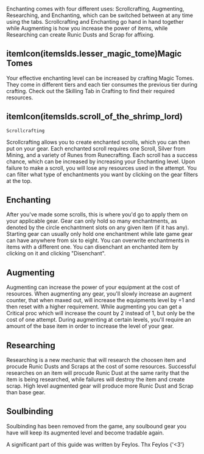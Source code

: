 Enchanting comes with four different uses: Scrollcrafting, Augmenting, Researching, and Enchanting, which can be
switched between at any time using the tabs. Scrollcrafting and Enchanting go hand in hand together while
Augmenting is how you increase the power of items, while Researching can create Runic Dusts and Scrap for affixing.

## itemIcon(itemsIds.lesser_magic_tome)Magic Tomes
Your effective enchanting level can be increased by crafting Magic Tomes. They come in different tiers and
each tier consumes the previous tier during crafting. Check out the Skilling Tab in Crafting to find
their required resources.

## itemIcon(itemsIds.scroll_of_the_shrimp_lord)
	Scrollcrafting

Scrollcrafting allows you to create enchanted scrolls, which you can then put on your gear. Each enchanted
scroll requires one Scroll, Silver from Mining, and a variety of Runes from Runecrafting. Each scroll has a
success chance, which can be increased by increasing your Enchanting level. Upon failure to make a scroll,
you will lose any resources used in the attempt. You can filter what type of enchantments you want by
clicking on the gear filters at the top.

## Enchanting
After you've made some scrolls, this is where you'd go to apply them on your applicable gear. Gear can only
hold so many enchantments, as denoted by the circle enchantment slots on any given item (if it has any).
Starting gear can usually only hold one enchantment while late game gear can have anywhere from six to
eight. You can overwrite enchantments in items with a different one. You can disenchant an enchanted item by
clicking on it and clicking "Disenchant".

## Augmenting
Augmenting can increase the power of your equipment at the cost of resources. When augmenting any gear, you'll
slowly increase an augment counter, that when maxed out, will increase the equipments level by +1 and then reset with a higher requirement. 
While augmenting you can get a Critical proc which will increase the count by 2 instead of 1, but only be the cost of one attempt.
During augmenting at certain levels, you'll require an amount of the base item in order to increase the level of your gear.

## Researching
Researching is a new mechanic that will research the choosen item and procude Runic Dusts and Scraps at the cost of some resources.
Successful researches on an item will procude Runic Dust at the same rarity that the item is being researched, while failures will destroy the item and create scrap.
High level augmented gear will produce more Runic Dust and Scrap than base gear.

## Soulbinding
Soulbinding has been removed from the game, any soulbound gear you have will keep its augmented level and become tradable again.

<p color='gray' fontStyle='oblique'>
	A significant part of this guide was written by Feylos. Thx Feylos {'<3'}
</p>
